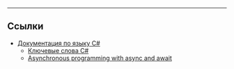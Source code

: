 
<hr>



## Ссылки 

* [Документация по языку C#](https://learn.microsoft.com/ru-ru/dotnet/csharp/)  
  * [Ключевые слова C#](https://learn.microsoft.com/ru-ru/dotnet/csharp/language-reference/keywords/)  
  * [Asynchronous programming with async and await](https://learn.microsoft.com/ru-ru/dotnet/csharp/asynchronous-programming/)  